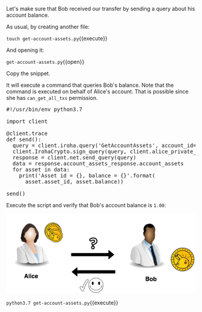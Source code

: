 Let's make sure that Bob received our transfer by sending a query about his account balance.

As usual, by creating another file:

`touch get-account-assets.py`{{execute}}

And opening it:

`get-account-assets.py`{{open}}

Copy the snippet. 

It will execute a command that queries Bob's balance. 
Note that the command is executed on behalf of Alice's account. That is possible since she has `can_get_all_txs` permission.

<pre class="file" data-filename="get-account-assets.py" data-target="replace">
#!/usr/bin/env python3.7

import client

@client.trace
def send():
  query = client.iroha.query('GetAccountAssets', account_id='bob@test')
  client.IrohaCrypto.sign_query(query, client.alice_private_key)
  response = client.net.send_query(query)
  data = response.account_assets_response.account_assets
  for asset in data:
    print('Asset id = {}, balance = {}'.format(
      asset.asset_id, asset.balance))

send()
</pre>

Execute the script and verify that Bob's account balance is `1.00`:

![Query](assets/query.png)

`python3.7 get-account-assets.py`{{execute}}
